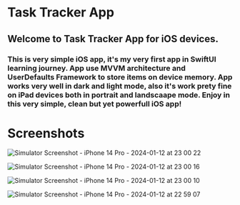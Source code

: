 # Task Tracker App

## Welcome to Task Tracker App for iOS devices. 

### This is very simple iOS app, it's my very first app in SwiftUI learning journey. App use MVVM architecture and UserDefaults Framework to store items on device memory. App works very well in dark and light mode, also it's work prety fine on iPad devices both in portrait and landscaape mode. Enjoy in this very simple, clean but yet powerfull iOS app!

# Screenshots

![Simulator Screenshot - iPhone 14 Pro - 2024-01-12 at 23 00 22](https://github.com/milenkovicdev/TaskTracker/assets/153915818/d35ad6ec-96d6-4a3f-8ffe-d20195d546bc)

![Simulator Screenshot - iPhone 14 Pro - 2024-01-12 at 23 00 16](https://github.com/milenkovicdev/TaskTracker/assets/153915818/47ba355c-0f45-447c-8c10-0f17f1f2656c)

![Simulator Screenshot - iPhone 14 Pro - 2024-01-12 at 23 00 10](https://github.com/milenkovicdev/TaskTracker/assets/153915818/5c71e776-192e-4623-8691-e85a1d412dd6)

![Simulator Screenshot - iPhone 14 Pro - 2024-01-12 at 22 59 07](https://github.com/milenkovicdev/TaskTracker/assets/153915818/5435c05c-ec82-4fd8-9979-305e3165b519)
